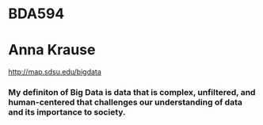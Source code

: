 # BDA594
# Anna Krause
http://map.sdsu.edu/bigdata
### My definiton of Big Data is data that is complex, unfiltered, and human-centered that challenges our understanding of data and its importance to society.
